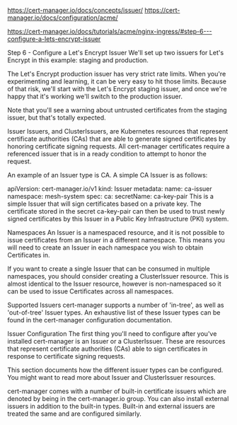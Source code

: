 https://cert-manager.io/docs/concepts/issuer/
https://cert-manager.io/docs/configuration/acme/

https://cert-manager.io/docs/tutorials/acme/nginx-ingress/#step-6---configure-a-lets-encrypt-issuer

Step 6 - Configure a Let's Encrypt Issuer
We'll set up two issuers for Let's Encrypt in this example: staging and production.

The Let's Encrypt production issuer has very strict rate limits. When you're experimenting and learning, it can be very easy to hit those limits. Because of that risk, we'll start with the Let's Encrypt staging issuer, and once we're happy that it's working we'll switch to the production issuer.

Note that you'll see a warning about untrusted certificates from the staging issuer, but that's totally expected.




Issuer
Issuers, and ClusterIssuers, are Kubernetes resources that represent certificate authorities (CAs) that are able to generate signed certificates by honoring certificate signing requests. All cert-manager certificates require a referenced issuer that is in a ready condition to attempt to honor the request.

An example of an Issuer type is CA. A simple CA Issuer is as follows:

apiVersion: cert-manager.io/v1
kind: Issuer
metadata:
  name: ca-issuer
  namespace: mesh-system
spec:
  ca:
    secretName: ca-key-pair
This is a simple Issuer that will sign certificates based on a private key. The certificate stored in the secret ca-key-pair can then be used to trust newly signed certificates by this Issuer in a Public Key Infrastructure (PKI) system.

Namespaces
An Issuer is a namespaced resource, and it is not possible to issue certificates from an Issuer in a different namespace. This means you will need to create an Issuer in each namespace you wish to obtain Certificates in.

If you want to create a single Issuer that can be consumed in multiple namespaces, you should consider creating a ClusterIssuer resource. This is almost identical to the Issuer resource, however is non-namespaced so it can be used to issue Certificates across all namespaces.

Supported Issuers
cert-manager supports a number of 'in-tree', as well as 'out-of-tree' Issuer types. An exhaustive list of these Issuer types can be found in the cert-manager configuration documentation.

Issuer Configuration
The first thing you'll need to configure after you've installed cert-manager is an Issuer or a ClusterIssuer. These are resources that represent certificate authorities (CAs) able to sign certificates in response to certificate signing requests.

This section documents how the different issuer types can be configured. You might want to read more about Issuer and ClusterIssuer resources.

cert-manager comes with a number of built-in certificate issuers which are denoted by being in the cert-manager.io group. You can also install external issuers in addition to the built-in types. Built-in and external issuers are treated the same and are configured similarly.